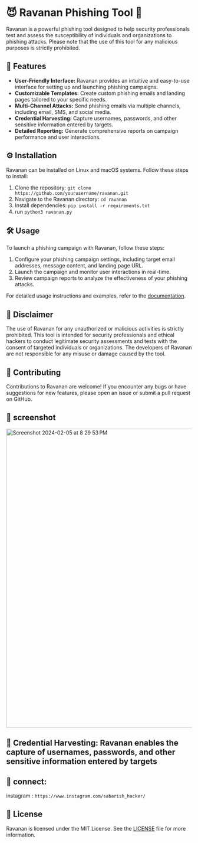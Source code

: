 # 😈 Ravanan Phishing Tool 🎣

Ravanan is a powerful phishing tool designed to help security professionals test and assess the susceptibility of individuals and organizations to phishing attacks. Please note that the use of this tool for any malicious purposes is strictly prohibited.

## 🚀 Features

- **User-Friendly Interface:** Ravanan provides an intuitive and easy-to-use interface for setting up and launching phishing campaigns.
- **Customizable Templates:** Create custom phishing emails and landing pages tailored to your specific needs.
- **Multi-Channel Attacks:** Send phishing emails via multiple channels, including email, SMS, and social media.
- **Credential Harvesting:** Capture usernames, passwords, and other sensitive information entered by targets.
- **Detailed Reporting:** Generate comprehensive reports on campaign performance and user interactions.

## ⚙️ Installation

Ravanan can be installed on Linux and macOS systems. Follow these steps to install:

1. Clone the repository: `git clone https://github.com/yourusername/ravanan.git`
2. Navigate to the Ravanan directory: `cd ravanan`
3. Install dependencies: `pip install -r requirements.txt`
4. run `python3 ravanan.py`

## 🛠️ Usage

To launch a phishing campaign with Ravanan, follow these steps:

1. Configure your phishing campaign settings, including target email addresses, message content, and landing page URL.
2. Launch the campaign and monitor user interactions in real-time.
3. Review campaign reports to analyze the effectiveness of your phishing attacks.

For detailed usage instructions and examples, refer to the [documentation](docs/README.md).

## 📜 Disclaimer

The use of Ravanan for any unauthorized or malicious activities is strictly prohibited. This tool is intended for security professionals and ethical hackers to conduct legitimate security assessments and tests with the consent of targeted individuals or organizations. The developers of Ravanan are not responsible for any misuse or damage caused by the tool.

## 🤝 Contributing

Contributions to Ravanan are welcome! If you encounter any bugs or have suggestions for new features, please open an issue or submit a pull request on GitHub.

## 📸 screenshot
<img width="810" alt="Screenshot 2024-02-05 at 8 29 53 PM" src="https://github.com/sabarishh4ck3r/ravanan/assets/137868563/244261ba-0bc3-4d31-8aa7-e2fa214e5524">

## 📸 Credential Harvesting: Ravanan enables the capture of usernames, passwords, and other sensitive information entered by targets


## 🫡 connect:
  instagram : `https://www.instagram.com/sabarish_hacker/`

## 📄 License

Ravanan is licensed under the MIT License. See the [LICENSE](LICENSE) file for more information.

